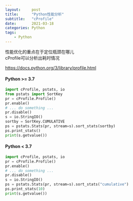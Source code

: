 ```yaml
---
layout:     post
title:      "Python性能分析"
subtitle:   "cProfile"
date:       2021-03-18
categories: Python
tags:
    - Python
---
```


性能优化的重点在于定位瓶颈在哪儿  
cProfile可以分析出耗时情况

<https://docs.python.org/3/library/profile.html>

#### Python >= 3.7

```python
import cProfile, pstats, io
from pstats import SortKey
pr = cProfile.Profile()
pr.enable()
# ... do something ...
pr.disable()
s = io.StringIO()
sortby = SortKey.CUMULATIVE
ps = pstats.Stats(pr, stream=s).sort_stats(sortby)
ps.print_stats()
print(s.getvalue())
```

#### Python < 3.7

```python
import cProfile, pstats, io
pr = cProfile.Profile()
pr.enable()
# ... do something ...
pr.disable()
s = io.StringIO()
ps = pstats.Stats(pr, stream=s).sort_stats("cumulative")
ps.print_stats(10)
print(s.getvalue())
```